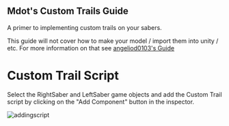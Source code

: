 ## Mdot's Custom Trails Guide
A primer to implementing custom trails on your sabers.

This guide will not cover how to make your model / import them into unity / etc. For more information on that see [angeliod0103's Guide](https://bs.assistant.moe/Sabers/)

# Custom Trail Script

Select the RightSaber and LeftSaber game objects and add the Custom Trail script by clicking on the "Add Component" button in the inspector.

![addingscript](MdotAmaan.github.com/BSCustomTrailsGuide/Images/addingscript.jpg)



